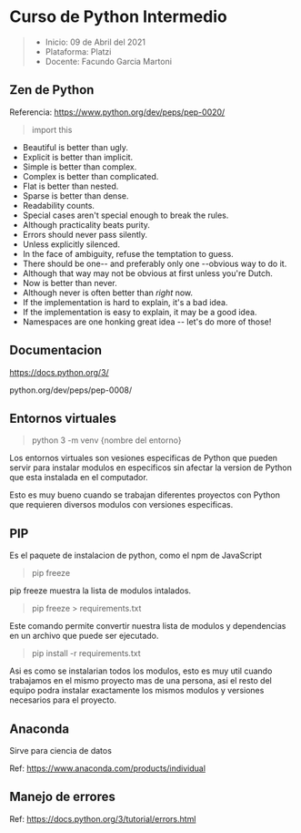 # Curso de Python Intermedio
> - Inicio: 09 de Abril del 2021 
> - Plataforma: Platzi 
> - Docente: Facundo Garcia Martoni

## Zen de Python
Referencia: https://www.python.org/dev/peps/pep-0020/

> import this

- Beautiful is better than ugly.
- Explicit is better than implicit.
- Simple is better than complex.
- Complex is better than complicated.
- Flat is better than nested.
- Sparse is better than dense.
- Readability counts.
- Special cases aren't special enough to break the rules.
- Although practicality beats purity.
- Errors should never pass silently.
- Unless explicitly silenced.
- In the face of ambiguity, refuse the temptation to guess.
- There should be one-- and preferably only one --obvious way to do it.
- Although that way may not be obvious at first unless you're Dutch.
- Now is better than never.
- Although never is often better than *right* now.
- If the implementation is hard to explain, it's a bad idea.
- If the implementation is easy to explain, it may be a good idea.
- Namespaces are one honking great idea -- let's do more of those!

## Documentacion
https://docs.python.org/3/

python.org/dev/peps/pep-0008/

## Entornos virtuales
> python 3 -m venv {nombre del entorno}

Los entornos virtuales son vesiones especificas de Python que pueden servir para instalar modulos en especificos sin afectar la version de Python que esta instalada en el computador.

Esto es muy bueno cuando se trabajan diferentes proyectos con Python que requieren diversos modulos con versiones especificas.

## PIP
Es el paquete de instalacion de python, como el npm de JavaScript
> pip freeze 

pip freeze muestra la lista de modulos intalados.

> pip freeze > requirements.txt

Este comando permite convertir nuestra lista de modulos y dependencias en un archivo que puede ser ejecutado.

> pip install -r requirements.txt

Asi es como se instalarian todos los modulos, esto es muy util cuando trabajamos en el mismo proyecto mas de una persona, asi el resto del equipo podra instalar exactamente los mismos modulos y versiones necesarios para el proyecto.

## Anaconda
Sirve para ciencia de datos

Ref: https://www.anaconda.com/products/individual

## Manejo de errores
Ref: https://docs.python.org/3/tutorial/errors.html